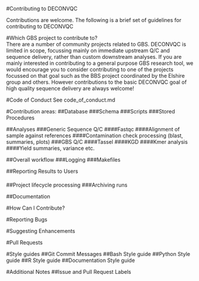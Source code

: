 #Contributing to DECONVQC

Contributions are welcome. The following is a brief set of guidelines for contributing to DECONVQC 

#Which GBS project to contribute to?  
There are a number of community projects related to GBS. DECONVQC is limited in scope, focussing mainly 
on immediate upstream Q/C and sequence delivery, rather than custom downstream analyses. If you are mainly 
interested in contributing to a general purpose GBS research tool, we would encourage you to consider 
contributing to one of the projects focussed on that goal such as the BBS project coordinated by the 
Elshire group and others. However contributions to the basic DECONVQC goal of high quality sequence 
delivery are always welcome! 

#Code of Conduct
See code_of_conduct.md 

#Contribution areas: 
##Database 
###Schema
###Scripts
###Stored Procedures 

##Analyses
###Generic Sequence Q/C
####Fastqc
####Alignment of sample against references
####Contamination check processing (blast, summaries, plots)
###GBS Q/C 
####Tassel
####KGD
####Kmer analysis
####Yield summaries, variance etc. 
	
##Overall workflow 
###Logging
###Makefiles

##Reporting Results to Users
####

##Project lifecycle processing 
###Archiving runs

##Documentation

#How Can I Contribute?

#Reporting Bugs

#Suggesting Enhancements

#Pull Requests

#Style guides
##Git Commit Messages
##Bash Style guide
##Python Style guide
##R Style guide
##Documentation Style guide


#Additional Notes
##Issue and Pull Request Labels

